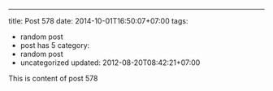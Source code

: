 ---
title: Post 578
date: 2014-10-01T16:50:07+07:00
tags:
  - random post
  - post has 5
category:
  - random post
  - uncategorized
updated: 2012-08-20T08:42:21+07:00

This is content of post 578